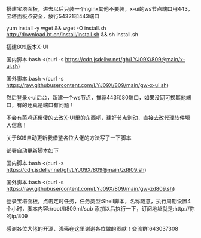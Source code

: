 搭建宝塔面板，进去以后只装一个nginx其他不要装，x-ui的ws节点端口用443，宝塔面板点安全，放行54321和443端口

yum install -y wget && wget -O install.sh http://download.bt.cn/install/install.sh && sh install.sh

搭建809版本X-UI

国内脚本:bash <(curl -s https://cdn.jsdelivr.net/gh/LYJ09X/809@main/x-ui.sh)

国外脚本:bash <(curl -s https://raw.githubusercontent.com/LYJ09X/809/main/gw-x-ui.sh)

然后登录x-ui后台，新建一个ws节点，推荐443和80端口，如果没网可换其他端口，有的还真是端口有问题！

不会有菜鸡还傻傻的去改X-UI里的东西吧，建好节点别动，直接去改代理软件填入信息！

关于809自动更新我借鉴各位大佬的方法写了一下脚本

部署自动更新脚本如下

国内脚本:bash <(curl -s https://cdn.jsdelivr.net/gh/LYJ09X/809@main/zd809.sh)

国外脚本:bash <(curl -s https://raw.githubusercontent.com/LYJ09X/809/main/gw-zd809.sh)

登录宝塔面板，点击定时任务，任务类型:Shell脚本，名称随意，执行周期设置4个小时，脚本内容:/root/lt809ml/sub 添加以后执行一下，订阅地址就是:http://你的ip/809

感谢各位大佬的开源，浅殇在这里谢谢各位做的贡献！交流群:643037308
